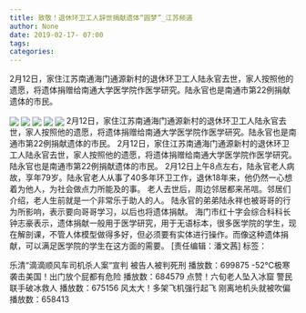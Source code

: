 ```yaml
---
title: 致敬！退休环卫工人辞世捐献遗体“圆梦”_江苏频道
author: None
date: 2019-02-17- 07:00
tags: 
categories: 
---
```

2月12日，家住江苏南通海门通源新村的退休环卫工人陆永官去世，家人按照他的遗愿，将遗体捐赠给南通大学医学院作医学研究。陆永官也是南通市第22例捐献遗体的市民。
<!-- more -->
                
<img align="center" border="0" src="http://p1.ifengimg.com/a/2019_08/f8daf29545e550c_size88_w600_h341.png" />
                
<img align="center" border="0" src="http://p2.ifengimg.com/a/2019_08/d8ea74c16fd7bb1_size240_w600_h338.png" />
            
<img align="center" border="0" src="http://p2.ifengimg.com/a/2019_08/fcbe9274f65ecba_size208_w600_h337.png" />
<img align="center" border="0" src="http://p1.ifengimg.com/a/2019_08/e28e0ac7ea454e9_size195_w600_h341.png" />
<img align="center" border="0" src="http://p2.ifengimg.com/a/2016/0810/204c433878d5cf9size1_w16_h16.png" />
2月12日，家住江苏南通海门通源新村的退休环卫工人陆永官去世，家人按照他的遗愿，将遗体捐赠给南通大学医学院作医学研究。陆永官也是南通市第22例捐献遗体的市民。
2月12日，家住江苏南通海门通源新村的退休环卫工人陆永官去世，家人按照他的遗愿，将遗体捐赠给南通大学医学院作医学研究。陆永官也是南通市第22例捐献遗体的市民。
2月12日上午8点左右，陆永官老人病故，享年79岁。陆永官老人从事了40多年环卫工作，退休18年来，他仍然一心想着为他人，为社会做点力所能及的事。
老人去世后，周边邻居都来吊唁。邻居们介绍，老人生前就是一个非常乐于助人的人。
陆永官的弟弟陆永祥也被哥哥的行为所影响，表示要向哥哥学习，以后也将遗体捐献。
海门市红十字会综合科科长钟志豪表示，遗体捐献一般用于医学研究，用于无语标本，很多医学院的学生，现在解剖课，不管人体模型做得多好，但必须要有实体进行操作。而像这种遗体捐献，可以满足医学院的学生在这方面的需要。
[责任编辑：潘文茜]
标签：
 
 
             
乐清“滴滴顺风车司机杀人案“宣判 被告人被判死刑
播放数：699875
-52℃极寒袭击美国！出门放个屁都有危险
播放数：684579
点赞！六旬老人坠入冰窟 警民联手破冰救人
播放数：675156
风太大！多架飞机强行起飞 刚离地机头就被吹偏
播放数：658413
